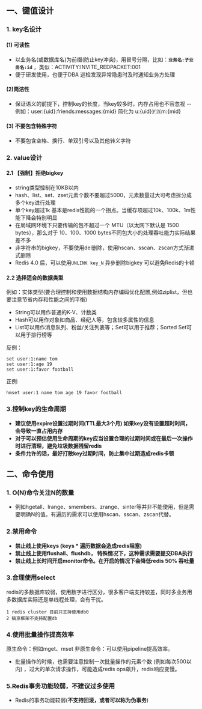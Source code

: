 
## 一、键值设计
### 1. key名设计
#### (1) 可读性
- 以业务名(或数据库名)为前缀(防止key冲突)，用冒号分隔，比如：**```业务名:子业务名:id```** ，类似：ACTIVITY:INVITE_REDPACKET:001
- 便于研发使用，也便于DBA 巡检发现异常隐患时及时通知业务方处理

#### (2)简洁性
- 保证语义的前提下，控制key的长度，当key较多时，内存占用也不容忽视
-- 例如：user:{uid}:friends:messages:{mid}  简化为  u:{uid}:fr:m:{mid}

#### (3) 不要包含特殊字符
- 不要包含空格、换行、单双引号以及其他转义字符


### 2. value设计
####  2.1 **【强制】拒绝bigkey**
-  string类型控制在10KB以内
-  hash、list、set、zset元素个数不要超过5000，元素数量过大可考虑拆分成多个key进行处理
-  单个key超过1k 基本是redis性能的一个拐点。当缓存项超过10k、100k、1m性能下降会特别明显
- 在局域网环境下只要传输的包不超过一个 MTU（以太网下默认是 1500 bytes），那么对于 10、100、1000 bytes不同包大小的处理吞吐能力实际结果差不多
-  非字符串的bigkey，不要使用del删除，使用hscan、sscan、zscan方式渐进式删除
-  Redis 4.0 后，可以使用```UNLINK key_N``` 异步删除bigkey 可以避免Redis的卡顿

####  2.2 选择适合的数据类型
例如：实体类型(要合理控制和使用数据结构内存编码优化配置,例如ziplist，但也要注意节省内存和性能之间的平衡)
-  String可以用作普通的K-V、计数类
-   Hash可以用作对象如商品、经纪人等，包含较多属性的信息
-  List可以用作消息队列、粉丝/关注列表等；Set可以用于推荐；Sorted Set可以用于排行榜等

反例：
```
set user:1:name tom
set user:1:age 19
set user:1:favor football
```
正例:
```
hmset user:1 name tom age 19 favor football
```

### 3.控制key的生命周期
- **建议使用expire设置过期时间(TTL最大3个月) 如果key没有设置超时时间，会导致一直占用内存**
- **对于可以预估使用生命周期的key应当设置合理的过期时间或在最后一次操作时进行清理，避免垃圾数据残留redis**
- **条件允许的话，最好打散key过期时间，防止集中过期造成redis卡顿**


## 二、命令使用
### 1. O(N)命令关注N的数量
- 例如hgetall、lrange、smembers、zrange、sinter等并非不能使用，但是需要明确N的值。有遍历的需求可以使用hscan、sscan、zscan代替。

### **2.禁用命令**
-  **禁止线上使用keys (keys * 遍历数据会造成redis阻塞)**
-  **禁止线上使用flushall、flushdb， 特殊情况下，这种需求需要提交DBA执行**
-  **禁止线上长时间开启monitor命令。在开启的情况下会降低redis 50% 吞吐量**

### 3.合理使用select
redis的多数据库较弱，使用数字进行区分，很多客户端支持较差，同时多业务用多数据库实际还是单线程处理，会有干扰。
```
1 redis cluster 目前只支持使用db0
2 镐京框架不支持配置db
```
### 4.使用批量操作提高效率
原生命令：例如mget、mset
非原生命令：可以使用pipeline提高效率。
- 批量操作的时候，也需要注意控制一次批量操作的元素个数 (例如每次500以内) ，过大的单次请求操作，可能造成redis ops飙升，redis响应变慢。

### 5.Redis事务功能较弱，不建议过多使用 
- Redis的事务功能较弱(**不支持回滚，或者可以称为伪事务**)

